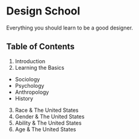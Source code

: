 # Design School
Everything you should learn to be a good designer.

Table of Contents
------
1. Introduction
2. Learning the Basics  
  * Sociology
  * Psychology
  * Anthropology
  * History
3. Race & The United States
4. Gender & The United States
5. Ability & The United States
6. Age & The United States
